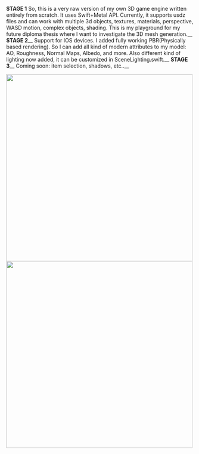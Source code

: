 **STAGE 1**
So, this is a very raw version of my own 3D game engine written entirely from scratch. It uses Swift+Metal API. Currently, it supports usdz files and can work with multiple 3d objects, textures, materials, perspective, WASD motion, complex objects, shading. This is my playground for my future diploma thesis where I want to investigate the 3D mesh generation.__
**STAGE 2**__
Support for IOS devices. I added fully working PBR(Physically based rendering). So I can add all kind of modern attributes to my model: AO, Roughness, Normal Maps, Albedo, and more. Also different kind of lighting now added, it can be customized in SceneLighting.swift.__
**STAGE 3**__
Coming soon: item selection, shadows, etc..__


<img src="https://i.ibb.co/NSyH956/image.jpg" width="500">
<img src="https://i.ibb.co/s5s8Zyj/photo-5339390260649515280-w.jpg" width="500">

